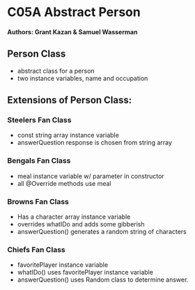 # C05A Abstract Person
#### Authors: Grant Kazan & Samuel Wasserman

## Person Class
- abstract class for a person
- two instance variables, name and occupation

## Extensions of Person Class:
### Steelers Fan Class
- const string array instance variable
- answerQuestion response is chosen from string array

### Bengals Fan Class
- meal instance variable w/ parameter in constructor
- all @Override methods use meal

### Browns Fan Class
- Has a character array instance variable
- overrides whatIDo and adds some gibberish
- answerQuestion() generates a random string of characters

### Chiefs Fan Class
- favoritePlayer instance variable
- whatIDo() uses favoritePlayer instance variable
- answerQuestion() uses Random class to determine answer.
